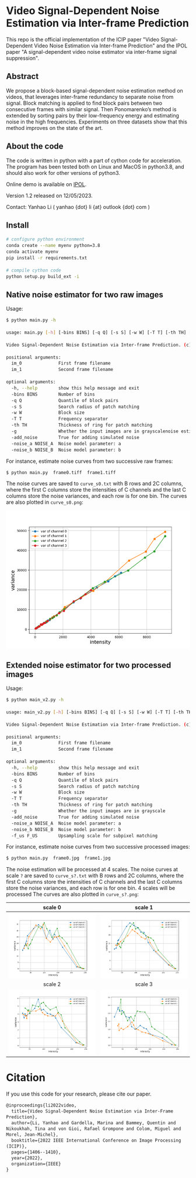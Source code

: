 # Video Signal-Dependent Noise Estimation via Inter-frame Prediction

This repo is the official implementation of
the ICIP paper
"Video Signal-Dependent Video Noise Estimation via Inter-frame Prediction"
and the IPOL paper "A signal-dependent video noise estimator via inter-frame signal suppression".

## Abstract

We propose a block-based signal-dependent noise estimation method on videos, that leverages inter-frame redundancy to separate noise from signal. Block matching is applied to find block pairs between two consecutive frames with similar signal. Then Ponomarenko’s method is extended by sorting pairs by their low-frequency energy and estimating noise in the high frequencies. Experiments on three datasets show that this method improves on the state of the art.


## About the code

The code is written in python with a part of cython code for acceleration.
The program has been tested both on Linux and MacOS in python3.8, and should also work for other versions of python3.


Online demo is available on [IPOL](https://ipolcore.ipol.im/demo/clientApp/demo.html?id=77777000249).

Version 1.2 released on 12/05/2023.

Contact: Yanhao Li ( yanhao {dot} li {at} outlook {dot} com )


## Install


``` bash
# configure python environment
conda create --name myenv python=3.8
conda activate myenv
pip install -r requirements.txt

# compile cython code
python setup.py build_ext -i
```

## Native noise estimator for two raw images

Usage:

``` bash
$ python main.py -h

usage: main.py [-h] [-bins BINS] [-q Q] [-s S] [-w W] [-T T] [-th TH] [-g] [-add_noise] [-noise_a NOISE_A] [-noise_b NOISE_B] im_0 im_1

Video Signal-Dependent Noise Estimation via Inter-frame Prediction. (c) 2022 Yanhao Li. Under license GNU AGPL.

positional arguments:
  im_0              First frame filename
  im_1              Second frame filename

optional arguments:
  -h, --help        show this help message and exit
  -bins BINS        Number of bins
  -q Q              Quantile of block pairs
  -s S              Search radius of patch matching
  -w W              Block size
  -T T              Frequency separator
  -th TH            Thickness of ring for patch matching
  -g                Whether the input images are in grayscalenoise estimation
  -add_noise        True for adding simulated noise
  -noise_a NOISE_A  Noise model parameter: a
  -noise_b NOISE_B  Noise model parameter: b
```


For instance, estimate noise curves from two successive raw frames:

``` bash
$ python main.py  frame0.tiff  frame1.tiff
```
The noise curves are saved to `curve_s0.txt` with B rows and 2C columns, where the first C columns store the intensities of C channels and the last C columns store the noise variances, and each row is for one bin. The curves are also plotted in `curve_s0.png`:

<img src="readme_img/curve_s0_raw.png" alt="alt text" width="600"/>

## Extended noise estimator for two processed images

Usage:

``` bash
$ python main_v2.py -h

usage: main_v2.py [-h] [-bins BINS] [-q Q] [-s S] [-w W] [-T T] [-th TH] [-g] [-add_noise] [-noise_a NOISE_A] [-noise_b NOISE_B] [-f_us F_US] im_0 im_1

Video Signal-Dependent Noise Estimation via Inter-frame Prediction. (c) 2022 Yanhao Li. Under license GNU AGPL.

positional arguments:
  im_0              First frame filename
  im_1              Second frame filename

optional arguments:
  -h, --help        show this help message and exit
  -bins BINS        Number of bins
  -q Q              Quantile of block pairs
  -s S              Search radius of patch matching
  -w W              Block size
  -T T              Frequency separator
  -th TH            Thickness of ring for patch matching
  -g                Whether the input images are in grayscale
  -add_noise        True for adding simulated noise
  -noise_a NOISE_A  Noise model parameter: a
  -noise_b NOISE_B  Noise model parameter: b
  -f_us F_US        Upsampling scale for subpixel matching
```


For instance, estimate noise curves from two successive processed images:

``` bash
$ python main.py  frame0.jpg  frame1.jpg
```
The noise estimation will be processed at 4 scales. The noise curves at scale `?` are saved to `curve_s?.txt` with B rows and 2C columns, where the first C columns store the intensities of C channels and the last C columns store the noise variances, and each row is for one bin. 4 scales will be processed The curves are also plotted in `curve_s?.png`:

| scale 0 | scale 1 |   
|:--------------:|:-----------:|
| <img src="readme_img/curve_s0.png" alt="alt text" width="300"/> |  <img src="readme_img/curve_s1.png" alt="alt text" width="300"/> | 
| scale 2 | scale 3 |
| <img src="readme_img/curve_s2.png" alt="alt text" width="300"/> | <img src="readme_img/curve_s3.png" alt="alt text" width="300"/> |



# Citation
If you use this code for your research, please cite our paper.
```
@inproceedings{li2022video,
  title={Video Signal-Dependent Noise Estimation via Inter-Frame Prediction},
  author={Li, Yanhao and Gardella, Marina and Bammey, Quentin and Nikoukhah, Tina and von Gioi, Rafael Grompone and Colom, Miguel and Morel, Jean-Michel},
  booktitle={2022 IEEE International Conference on Image Processing (ICIP)},
  pages={1406--1410},
  year={2022},
  organization={IEEE}
}
```
